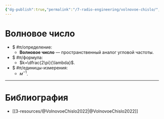 ```yaml
---
{"dg-publish":true,"permalink":"/7-radio-engineering/volnovoe-chislo/","title":"Волновое число","tags":["электродинамика"]}
---
```



# Волновое число

- $ #π/определение:
	- **Волновое число** — пространственный аналог угловой частоты.
- $ #π/формула:
	- $k=\dfrac{2\pi}{\lambda}$.
- $ #π/единицы-измерения:
	- $м^{-1}$.

---

# Библиография

- [[3-resources/@VolnovoeChislo2022\|@VolnovoeChislo2022]]
